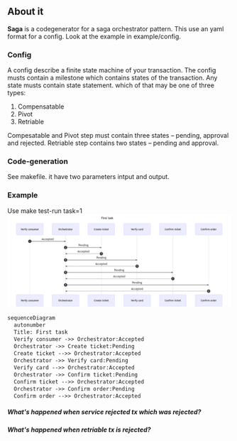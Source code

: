 ## About it ##
<b>Saga</b> is a codegenerator for a saga orchestrator pattern. This use an yaml format for a config. Look at the example in example/config.

### Config ###
A config describe a finite state machine of your transaction.
The config musts contain a milestone which contains states of the transaction.
Any state musts contain state statement.
which of that may be one of three types:
1. Compensatable 
2. Pivot
3. Retriable

Compesatable and Pivot step must contain three states – pending, approval and rejected.
Retriable step contains two states – pending and approval. 

### Code-generation ###
See makefile.
it have two parameters intput and output.


### Example ###
Use make test-run task=1
![First task](first_task.png)
```mermaid
sequenceDiagram
  autonumber
  Title: First task
  Verify consumer ->> Orchestrator:Accepted
  Orchestrator ->> Create ticket:Pending
  Create ticket -->> Orchestrator:Accepted
  Orchestrator ->> Verify card:Pending
  Verify card -->> Orchestrator:Accepted
  Orchestrator ->> Confirm ticket:Pending
  Confirm ticket -->> Orchestrator:Accepted
  Orchestrator ->> Confirm order:Pending
  Confirm order -->> Orchestrator:Accepted
```
##### What's happened when service rejected tx which was rejected? #####

##### What's happened when retriable tx is rejected? #####